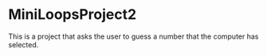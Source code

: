 # MiniLoopsProject2
This is a project that asks the user to guess a number that the computer has selected.
